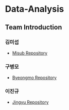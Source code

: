 # Data-Analysis

## Team Introduction  
### 김미섭

* [Misub Repository](https://github.com/misubkim?tab=repositories)  

### 구병모

* [Byeongmo Repository](https://github.com/BM-Koo)

### 이진규

* [Jingyu Repository](https://github.com/Coding9oo)
